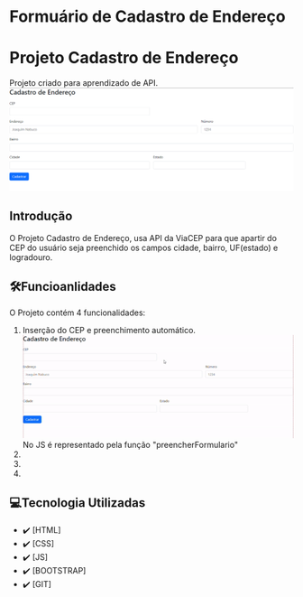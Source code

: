 # Formuário de Cadastro de Endereço


# Projeto Cadastro de Endereço
Projeto criado para aprendizado de API.
![Capa do Projeto](doc/img/capaendereco.png)


## Introdução
O Projeto Cadastro de Endereço, usa API da ViaCEP para que apartir do CEP do usuário seja preenchido os campos cidade, bairro, UF(estado) e logradouro.


## 🛠️Funcioanlidades
O Projeto contém 4 funcionalidades:

<ol>
    <li>Inserção do CEP e preenchimento automático.  
    <img src="doc/inserindoCEP.gif">  
    No JS é representado pela função "preencherFormulario"</li>
    <li></li>
    <li></li>
    <li></li>
</ol>


## 💻Tecnologia Utilizadas
- :heavy_check_mark: [HTML]
- :heavy_check_mark: [CSS]
- :heavy_check_mark: [JS]
- :heavy_check_mark: [BOOTSTRAP]
- :heavy_check_mark: [GIT]
